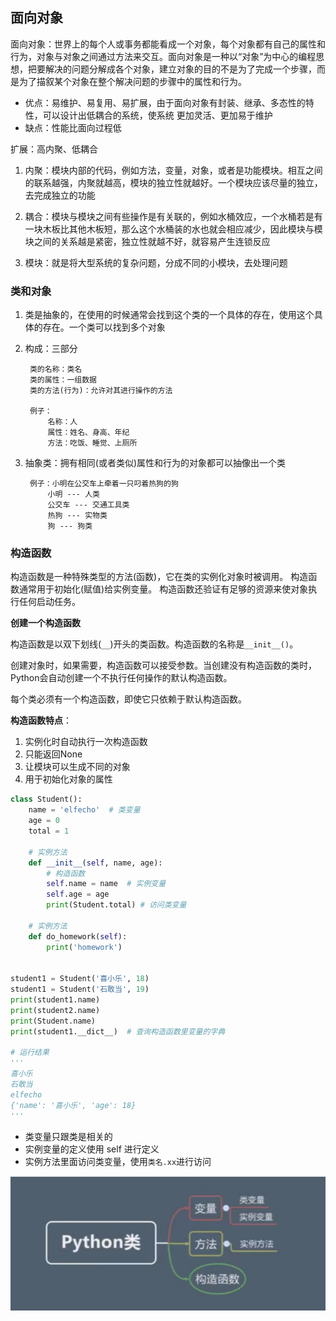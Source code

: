 ## 面向对象

面向对象：世界上的每个人或事务都能看成一个对象，每个对象都有自己的属性和行为，对象与对象之间通过方法来交互。面向对象是一种以“对象”为中心的编程思想，把要解决的问题分解成各个对象，建立对象的目的不是为了完成一个步骤，而是为了描叙某个对象在整个解决问题的步骤中的属性和行为。

- 优点：易维护、易复用、易扩展，由于面向对象有封装、继承、多态性的特性，可以设计出低耦合的系统，使系统 更加灵活、更加易于维护
- 缺点：性能比面向过程低

扩展：高内聚、低耦合

1. 内聚：模块内部的代码，例如方法，变量，对象，或者是功能模块。相互之间的联系越强，内聚就越高，模块的独立性就越好。一个模块应该尽量的独立，去完成独立的功能

2. 耦合：模块与模块之间有些操作是有关联的，例如水桶效应，一个水桶若是有一块木板比其他木板短，那么这个水桶装的水也就会相应减少，因此模块与模块之间的关系越是紧密，独立性就越不好，就容易产生连锁反应

3. 模块：就是将大型系统的复杂问题，分成不同的小模块，去处理问题

### 类和对象

1. 类是抽象的，在使用的时候通常会找到这个类的一个具体的存在，使用这个具体的存在。一个类可以找到多个对象

2. 构成：三部分
		
		类的名称：类名  
		类的属性：一组数据  
		类的方法(行为)：允许对其进行操作的方法

		例子：
			名称：人  
			属性：姓名、身高、年纪  
			方法：吃饭、睡觉、上厕所

3. 抽象类：拥有相同(或者类似)属性和行为的对象都可以抽像出一个类

		例子：小明在公交车上牵着一只叼着热狗的狗
			小明 --- 人类  
			公交车 --- 交通工具类  
			热狗 --- 实物类  
			狗 --- 狗类

### 构造函数

构造函数是一种特殊类型的方法(函数)，它在类的实例化对象时被调用。 构造函数通常用于初始化(赋值)给实例变量。 构造函数还验证有足够的资源来使对象执行任何启动任务。 

**创建一个构造函数**

构造函数是以双下划线(`__`)开头的类函数。构造函数的名称是`__init__()`。

创建对象时，如果需要，构造函数可以接受参数。当创建没有构造函数的类时，Python会自动创建一个不执行任何操作的默认构造函数。

每个类必须有一个构造函数，即使它只依赖于默认构造函数。


**构造函数特点**：
1. 实例化时自动执行一次构造函数
2. 只能返回None
3. 让模块可以生成不同的对象
4. 用于初始化对象的属性

```python
class Student():
    name = 'elfecho'  # 类变量
    age = 0
    total = 1
	
	# 实例方法
    def __init__(self, name, age):
        # 构造函数
        self.name = name  # 实例变量
        self.age = age
        print(Student.total) # 访问类变量
        
	# 实例方法
    def do_homework(self):
        print('homework')


student1 = Student('喜小乐', 18)
student1 = Student('石敢当', 19)
print(student1.name)
print(student2.name)
print(Student.name)
print(student1.__dict__)  # 查询构造函数里变量的字典

# 运行结果
'''
喜小乐
石敢当
elfecho
{'name': '喜小乐', 'age': 18}
'''
```

- 类变量只跟类是相关的
- 实例变量的定义使用 self 进行定义
- 实例方法里面访问类变量，使用`类名.xx`进行访问

![upgit_20220720_1658312651.png](https://raw.githubusercontent.com/elfecho/upgit-pic/master/2022/07/upgit_20220720_1658312651.png)

